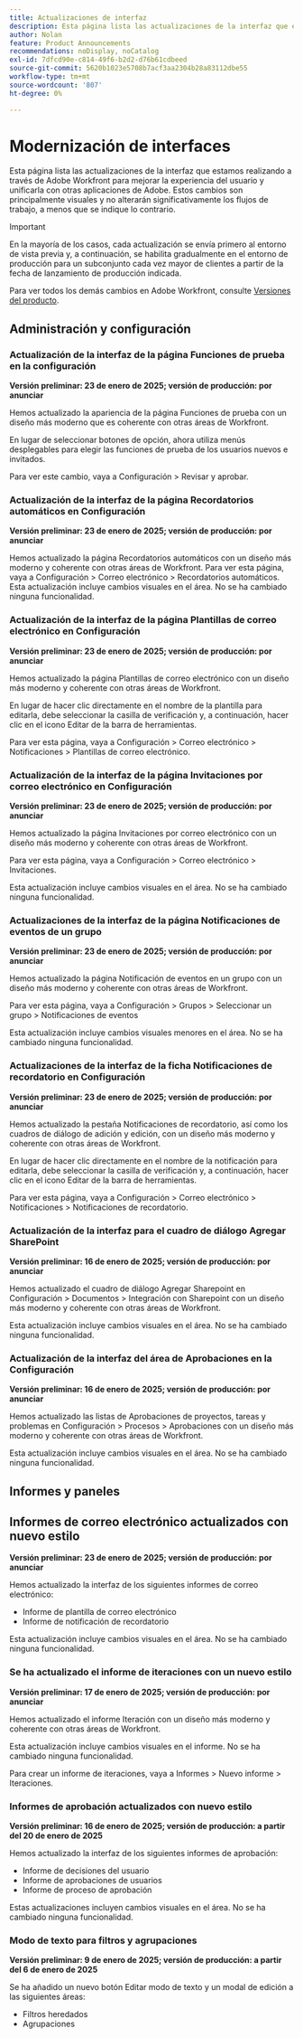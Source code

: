 ```yaml
---
title: Actualizaciones de interfaz
description: Esta página lista las actualizaciones de la interfaz que estamos realizando a través de Adobe Workfront para mejorar la experiencia del usuario y unificarla con otras aplicaciones de Adobe.
author: Nolan
feature: Product Announcements
recommendations: noDisplay, noCatalog
exl-id: 7dfcd90e-c814-49f6-b2d2-d76b61cdbeed
source-git-commit: 5620b1023e5708b7acf3aa2304b28a83112dbe55
workflow-type: tm+mt
source-wordcount: '807'
ht-degree: 0%

---
```


# Modernización de interfaces

Esta página lista las actualizaciones de la interfaz que estamos realizando a través de Adobe Workfront para mejorar la experiencia del usuario y unificarla con otras aplicaciones de Adobe. Estos cambios son principalmente visuales y no alterarán significativamente los flujos de trabajo, a menos que se indique lo contrario.

>[!IMPORTANT]
>
>En la mayoría de los casos, cada actualización se envía primero al entorno de vista previa y, a continuación, se habilita gradualmente en el entorno de producción para un subconjunto cada vez mayor de clientes a partir de la fecha de lanzamiento de producción indicada.

Para ver todos los demás cambios en Adobe Workfront, consulte [Versiones del producto](/help/quicksilver/product-announcements/product-releases/product-releases.md).

## Administración y configuración

### Actualización de la interfaz de la página Funciones de prueba en la configuración

**Versión preliminar: 23 de enero de 2025; versión de producción: por anunciar**

Hemos actualizado la apariencia de la página Funciones de prueba con un diseño más moderno que es coherente con otras áreas de Workfront.

En lugar de seleccionar botones de opción, ahora utiliza menús desplegables para elegir las funciones de prueba de los usuarios nuevos e invitados.

Para ver este cambio, vaya a Configuración > Revisar y aprobar.

### Actualización de la interfaz de la página Recordatorios automáticos en Configuración

**Versión preliminar: 23 de enero de 2025; versión de producción: por anunciar**

Hemos actualizado la página Recordatorios automáticos con un diseño más moderno y coherente con otras áreas de Workfront.
Para ver esta página, vaya a Configuración > Correo electrónico > Recordatorios automáticos.
Esta actualización incluye cambios visuales en el área. No se ha cambiado ninguna funcionalidad.

### Actualización de la interfaz de la página Plantillas de correo electrónico en Configuración

**Versión preliminar: 23 de enero de 2025; versión de producción: por anunciar**

Hemos actualizado la página Plantillas de correo electrónico con un diseño más moderno y coherente con otras áreas de Workfront.

En lugar de hacer clic directamente en el nombre de la plantilla para editarla, debe seleccionar la casilla de verificación y, a continuación, hacer clic en el icono Editar de la barra de herramientas.

Para ver esta página, vaya a Configuración > Correo electrónico > Notificaciones > Plantillas de correo electrónico.

### Actualización de la interfaz de la página Invitaciones por correo electrónico en Configuración

**Versión preliminar: 23 de enero de 2025; versión de producción: por anunciar**

Hemos actualizado la página Invitaciones por correo electrónico con un diseño más moderno y coherente con otras áreas de Workfront.

Para ver esta página, vaya a Configuración > Correo electrónico > Invitaciones.

Esta actualización incluye cambios visuales en el área. No se ha cambiado ninguna funcionalidad.

### Actualizaciones de la interfaz de la página Notificaciones de eventos de un grupo

**Versión preliminar: 23 de enero de 2025; versión de producción: por anunciar**

Hemos actualizado la página Notificación de eventos en un grupo con un diseño más moderno y coherente con otras áreas de Workfront.

Para ver esta página, vaya a Configuración > Grupos > Seleccionar un grupo > Notificaciones de eventos

Esta actualización incluye cambios visuales menores en el área. No se ha cambiado ninguna funcionalidad.


### Actualizaciones de la interfaz de la ficha Notificaciones de recordatorio en Configuración

**Versión preliminar: 23 de enero de 2025; versión de producción: por anunciar**

Hemos actualizado la pestaña Notificaciones de recordatorio, así como los cuadros de diálogo de adición y edición, con un diseño más moderno y coherente con otras áreas de Workfront.

En lugar de hacer clic directamente en el nombre de la notificación para editarla, debe seleccionar la casilla de verificación y, a continuación, hacer clic en el icono Editar de la barra de herramientas.

Para ver esta página, vaya a Configuración > Correo electrónico > Notificaciones > Notificaciones de recordatorio.

### Actualización de la interfaz para el cuadro de diálogo Agregar SharePoint

**Versión preliminar: 16 de enero de 2025; versión de producción: por anunciar**

Hemos actualizado el cuadro de diálogo Agregar Sharepoint en Configuración > Documentos > Integración con Sharepoint con un diseño más moderno y coherente con otras áreas de Workfront.

Esta actualización incluye cambios visuales en el área. No se ha cambiado ninguna funcionalidad.

### Actualización de la interfaz del área de Aprobaciones en la Configuración

**Versión preliminar: 16 de enero de 2025; versión de producción: por anunciar**

Hemos actualizado las listas de Aprobaciones de proyectos, tareas y problemas en Configuración > Procesos > Aprobaciones con un diseño más moderno y coherente con otras áreas de Workfront.

Esta actualización incluye cambios visuales en el área. No se ha cambiado ninguna funcionalidad.

## Informes y paneles

## Informes de correo electrónico actualizados con nuevo estilo

**Versión preliminar: 23 de enero de 2025; versión de producción: por anunciar**

Hemos actualizado la interfaz de los siguientes informes de correo electrónico:

* Informe de plantilla de correo electrónico
* Informe de notificación de recordatorio

Esta actualización incluye cambios visuales en el área. No se ha cambiado ninguna funcionalidad.

### Se ha actualizado el informe de iteraciones con un nuevo estilo

**Versión preliminar: 17 de enero de 2025; versión de producción: por anunciar**

Hemos actualizado el informe Iteración con un diseño más moderno y coherente con otras áreas de Workfront.

Esta actualización incluye cambios visuales en el informe. No se ha cambiado ninguna funcionalidad.

Para crear un informe de iteraciones, vaya a Informes > Nuevo informe > Iteraciones.

### Informes de aprobación actualizados con nuevo estilo

**Versión preliminar: 16 de enero de 2025; versión de producción: a partir del 20 de enero de 2025**

Hemos actualizado la interfaz de los siguientes informes de aprobación:

* Informe de decisiones del usuario
* Informe de aprobaciones de usuarios
* Informe de proceso de aprobación

Estas actualizaciones incluyen cambios visuales en el área. No se ha cambiado ninguna funcionalidad.

### Modo de texto para filtros y agrupaciones

**Versión preliminar: 9 de enero de 2025; versión de producción: a partir del 6 de enero de 2025**

Se ha añadido un nuevo botón Editar modo de texto y un modal de edición a las siguientes áreas:

* Filtros heredados
* Agrupaciones
